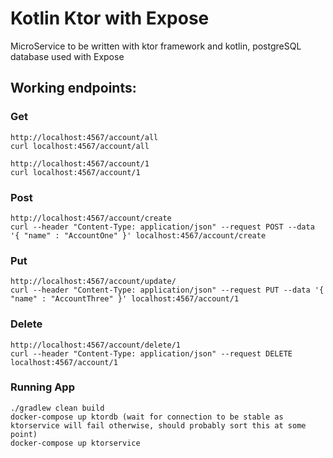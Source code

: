 # Kotlin Ktor with Expose

MicroService to be written with ktor framework and kotlin, postgreSQL database used with Expose

## Working endpoints:

### Get
```
http://localhost:4567/account/all
curl localhost:4567/account/all

http://localhost:4567/account/1
curl localhost:4567/account/1
```
### Post
```
http://localhost:4567/account/create
curl --header "Content-Type: application/json" --request POST --data '{ "name" : "AccountOne" }' localhost:4567/account/create
```
### Put
```
http://localhost:4567/account/update/
curl --header "Content-Type: application/json" --request PUT --data '{ "name" : "AccountThree" }' localhost:4567/account/1
```
### Delete
```
http://localhost:4567/account/delete/1
curl --header "Content-Type: application/json" --request DELETE localhost:4567/account/1
```
### Running App
```
./gradlew clean build
docker-compose up ktordb (wait for connection to be stable as ktorservice will fail otherwise, should probably sort this at some point)
docker-compose up ktorservice
```
